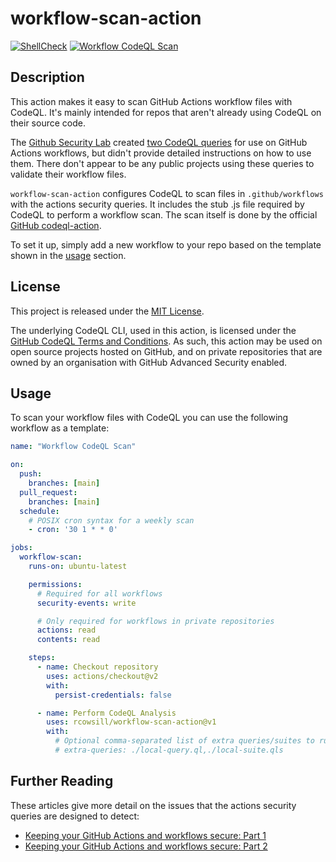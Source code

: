 # workflow-scan-action
[![ShellCheck](https://github.com/rcowsill/workflow-scan-action/actions/workflows/shellcheck.yml/badge.svg)](https://github.com/rcowsill/workflow-scan-action/actions/workflows/shellcheck.yml)
[![Workflow CodeQL Scan](https://github.com/rcowsill/workflow-scan-action/actions/workflows/codeql-scan.yml/badge.svg)](https://github.com/rcowsill/workflow-scan-action/actions/workflows/codeql-scan.yml)

## Description

This action makes it easy to scan GitHub Actions workflow files with CodeQL. It's mainly intended for repos that aren't already using CodeQL on their source code.

The [Github Security Lab](https://securitylab.github.com/) created [two CodeQL queries](https://github.com/github/codeql/tree/main/javascript/ql/src/experimental/Security/CWE-094) for use on GitHub Actions workflows, but didn't provide detailed instructions on how to use them. There don't appear to be any public projects using these queries to validate their workflow files.

`workflow-scan-action` configures CodeQL to scan files in `.github/workflows` with the actions security queries. It includes the stub .js file required by CodeQL to perform a workflow scan. The scan itself is done by the official [GitHub codeql-action](https://github.com/github/codeql-action/).

To set it up, simply add a new workflow to your repo based on the template shown in the [usage](#usage) section.

## License

This project is released under the [MIT License](LICENSE).

The underlying CodeQL CLI, used in this action, is licensed under the [GitHub CodeQL Terms and Conditions](https://securitylab.github.com/tools/codeql/license). As such, this action may be used on open source projects hosted on GitHub, and on  private repositories that are owned by an organisation with GitHub Advanced Security enabled.

## Usage
To scan your workflow files with CodeQL you can use the following workflow as a template:

```yaml
name: "Workflow CodeQL Scan"

on:
  push:
    branches: [main]
  pull_request:
    branches: [main]
  schedule:
    # POSIX cron syntax for a weekly scan
    - cron: '30 1 * * 0'

jobs:
  workflow-scan:
    runs-on: ubuntu-latest

    permissions:
      # Required for all workflows
      security-events: write

      # Only required for workflows in private repositories
      actions: read
      contents: read

    steps:
      - name: Checkout repository
        uses: actions/checkout@v2
        with:
          persist-credentials: false

      - name: Perform CodeQL Analysis
        uses: rcowsill/workflow-scan-action@v1
        with:
          # Optional comma-separated list of extra queries/suites to run
          # extra-queries: ./local-query.ql,./local-suite.qls
```

## Further Reading

These articles give more detail on the issues that the actions security queries are designed to detect:

* [Keeping your GitHub Actions and workflows secure: Part 1](https://securitylab.github.com/research/github-actions-preventing-pwn-requests/)
* [Keeping your GitHub Actions and workflows secure: Part 2](https://securitylab.github.com/research/github-actions-untrusted-input/)
